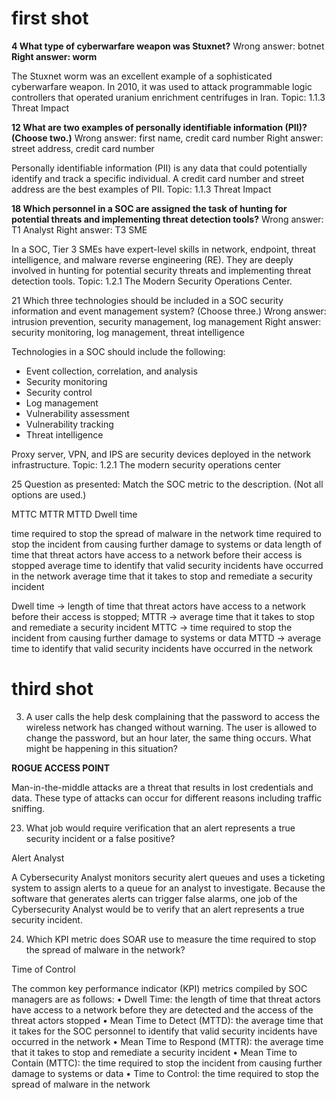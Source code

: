 # first shot

**4 What type of cyberwarfare weapon was Stuxnet?**
Wrong answer: botnet
**Right answer: worm**

The Stuxnet worm was an excellent example of a sophisticated cyberwarfare weapon. In 2010, it was used to attack programmable logic controllers that operated uranium enrichment centrifuges in Iran. Topic: 1.1.3 Threat Impact

**12 What are two examples of personally identifiable information (PII)? (Choose two.)**
Wrong answer: first name, credit card number
Right answer: street address, credit card number

Personally identifiable information (PII) is any data that could potentially identify and track a specific individual. A credit card number and street address are the best examples of PII. Topic: 1.1.3 Threat Impact

**18 Which personnel in a SOC are assigned the task of hunting for potential threats and implementing threat detection tools?**
Wrong answer: T1 Analyst
Right answer: T3 SME

In a SOC, Tier 3 SMEs have expert-level skills in network, endpoint, threat intelligence, and malware reverse engineering (RE). They are deeply involved in hunting for potential security threats and implementing threat detection tools. Topic: 1.2.1 The Modern Security Operations Center.

21 Which three technologies should be included in a SOC security information and event management system? (Choose three.)
Wrong answer: intrusion prevention, security management, log management
Right answer: security monitoring, log management, threat intelligence

Technologies in a SOC should include the following:

* Event collection, correlation, and analysis
* Security monitoring
* Security control
* Log management
* Vulnerability assessment
* Vulnerability tracking
* Threat intelligence

Proxy server, VPN, and IPS are security devices deployed in the network infrastructure. Topic: 1.2.1 The modern security operations center

25 Question as presented: Match the SOC metric to the description. (Not all options are used.)

MTTC
MTTR
MTTD 
Dwell time

time required to stop the spread of malware in the network
time required to stop the incident from causing further damage to systems or data
length of time that threat actors have access to a network before their access is stopped
average time to identify that valid security incidents have occurred in the network 
average time that it takes to stop and remediate a security incident

Dwell time -> length of time that threat actors have access to a network before their access is stopped;
MTTR -> average time that it takes to stop and remediate a security incident
MTTC -> time required to stop the incident from causing further damage to systems or data
MTTD -> average time to identify that valid security incidents have occurred in the network 

# third shot

3. A user calls the help desk complaining that the password to access the wireless network has changed without warning. The user is allowed to change the password, but an hour later, the same thing occurs. What might be happening in this situation? 

**ROGUE ACCESS POINT**

Man-in-the-middle attacks are a threat that results in lost credentials and data. These type of 
attacks can occur for different reasons including traffic sniffing. 

23. What job would require verification that an alert represents a true security incident or a false positive? 

Alert Analyst

 A Cybersecurity Analyst monitors security alert queues and uses a ticketing system to assign alerts to a queue for an analyst to investigate. Because the software that generates alerts can trigger false alarms, one job of the Cybersecurity Analyst would be to verify that an alert represents a true security incident.

24.  Which KPI metric does SOAR use to measure the time required to stop the spread of malware in the network? 

Time of Control

The common key performance indicator (KPI) metrics compiled by SOC managers are as follows:
• Dwell Time: the length of time that threat actors have access to a network before they are detected and the access of the threat actors stopped
• Mean Time to Detect (MTTD): the average time that it takes for the SOC personnel to identify that valid security incidents have occurred in the network
• Mean Time to Respond (MTTR): the average time that it takes to stop and remediate a security incident
• Mean Time to Contain (MTTC): the time required to stop the incident from causing further damage to systems or data
• Time to Control: the time required to stop the spread of malware in the network 
